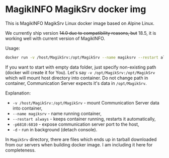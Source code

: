 # MagikINFO MagikSrv docker img

This is MagikINFO MagikSrv Linux docker image based on Alpine Linux.

We currently ship version ~~14.0 due to compatibility reasons, but~~ 18.5, it is working well with current version of MagikINFO.

Usage:

``` bash
docker run -v /host/MagikSrv:/opt/MagikSrv --name magiksrv --restart always -p6810:6810 -d magikinfo/magiksrv
```

If you want to start with empty data folder, just specify non-existing path (docker will create it for You). Let's say `-v /opt/MagikSrv:/opt/MagikSrv` which will mount host directory into container. Do not change path in container, Communication Server expects it's data in `/opt/MagikSrv`.

Explanation:
* `-v /host/MagikSrv:/opt/MagikSrv` - mount Communication Server data into container,
* `--name magiksrv` - name running container,
* `--restart always` - keeps container running, restarts it automatically,
* `-p6810:6810` - expose communication server port to the host,
* `-d` - run in background (detach console).

In `MagikSrv` directory, there are files which ends up in tarball downloaded from our servers when building docker image. I am including it
here for completeness.
